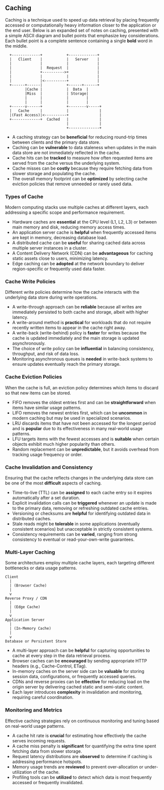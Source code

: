 ## Caching

Caching is a technique used to speed up data retrieval by placing frequently accessed or computationally heavy information closer to the application or the end user. Below is an expanded set of notes on caching, presented with a simple ASCII diagram and bullet points that emphasize key considerations. Each bullet point is a complete sentence containing a single **bold** word in the middle.

```
  +-------------+           +-------------+
  |   Client    |           |   Server    |
  |             |           |             |
  |             |  Request  |             |
  |             +---------->+             |
  |             |           |             |
  |             |<----------+             |
  +------+------|           +------+------+
         |Cache |           |  Data  |
         |Miss  |           | Storage|
         |      |           |        |
         |      |           |        |
  +------v------+           +--------v-----+
  |   Cache     |           |              |
  |(Fast Access)|<----------+              |
  +-------------+  Cached   |              |
                            |              |
                            +--------------+
```

- A caching strategy can be **beneficial** for reducing round-trip times between clients and the primary data store.  
- Caching can be **vulnerable** to data staleness when updates in the main data store are not immediately reflected in the cache.  
- Cache hits can be **tracked** to measure how often requested items are served from the cache versus the underlying system.  
- Cache misses can be **costly** because they require fetching data from slower storage and populating the cache.  
- The overall memory footprint can be **optimized** by selecting cache eviction policies that remove unneeded or rarely used data.

### Types of Cache

Modern computing stacks use multiple caches at different layers, each addressing a specific scope and performance requirement.

- Hardware caches are **essential** at the CPU level (L1, L2, L3) or between main memory and disk, reducing memory access times.  
- An application server cache is **helpful** when frequently accessed items are kept in memory, decreasing database load.  
- A distributed cache can be **useful** for sharing cached data across multiple server instances in a cluster.  
- A Content Delivery Network (CDN) can be **advantageous** for caching static assets close to users, minimizing latency.  
- Edge caching can be **adopted** at the network boundary to deliver region-specific or frequently used data faster.

### Cache Write Policies

Different write policies determine how the cache interacts with the underlying data store during write operations.

- A write-through approach can be **reliable** because all writes are immediately persisted to both cache and storage, albeit with higher latency.  
- A write-around method is **practical** for workloads that do not require recently written items to appear in the cache right away.  
- A write-back (write-behind) policy is **faster** for writes because the cache is updated immediately and the main storage is updated asynchronously.  
- The choice of write policy can be **influential** in balancing consistency, throughput, and risk of data loss.  
- Monitoring asynchronous queues is **needed** in write-back systems to ensure updates eventually reach the primary storage.

### Cache Eviction Policies

When the cache is full, an eviction policy determines which items to discard so that new items can be stored.

- FIFO removes the oldest entries first and can be **straightforward** when items have similar usage patterns.  
- LIFO removes the newest entries first, which can be **uncommon** in modern caching but may be used in specialized scenarios.  
- LRU discards items that have not been accessed for the longest period and is **popular** due to its effectiveness in many real-world usage patterns.  
- LFU targets items with the fewest accesses and is **suitable** when certain objects exhibit much higher popularity than others.  
- Random replacement can be **unpredictable**, but it avoids overhead from tracking usage frequency or order.

### Cache Invalidation and Consistency

Ensuring that the cache reflects changes in the underlying data store can be one of the most **difficult** aspects of caching.

- Time-to-live (TTL) can be **assigned** to each cache entry so it expires automatically after a set duration.  
- Explicit invalidation calls can be **triggered** whenever an update is made to the primary data, removing or refreshing outdated cache entries.  
- Versioning or checksums are **helpful** for identifying outdated data in distributed caches.  
- Stale reads might be **tolerable** in some applications (eventually consistent scenarios) but unacceptable in strictly consistent systems.  
- Consistency requirements can be **varied**, ranging from strong consistency to eventual or read-your-own-write guarantees.

### Multi-Layer Caching

Some architectures employ multiple cache layers, each targeting different bottlenecks or data usage patterns.

```
Client
  |
  | (Browser Cache)
  |
  v
Reverse Proxy / CDN
  |
  | (Edge Cache)
  |
  v
Application Server
  |
  | (In-Memory Cache)
  |
  v
Database or Persistent Store
```

- A multi-layer approach can be **helpful** for capturing opportunities to cache at every step in the data retrieval process.  
- Browser caches can be **encouraged** by sending appropriate HTTP headers (e.g., Cache-Control, ETag).  
- In-memory caches on the server side can be **valuable** for storing session data, configurations, or frequently accessed queries.  
- CDNs and reverse proxies can be **effective** for reducing load on the origin server by delivering cached static and semi-static content.  
- Each layer introduces **complexity** in invalidation and monitoring, requiring careful coordination.

### Monitoring and Metrics

Effective caching strategies rely on continuous monitoring and tuning based on real-world usage patterns.

- A cache hit rate is **crucial** for estimating how effectively the cache serves incoming requests.  
- A cache miss penalty is **significant** for quantifying the extra time spent fetching data from slower storage.  
- Request latency distributions are **observed** to determine if caching is addressing performance hotspots.  
- Memory usage trends are **reviewed** to prevent over-allocation or under-utilization of the cache.  
- Profiling tools can be **utilized** to detect which data is most frequently accessed or frequently invalidated.
